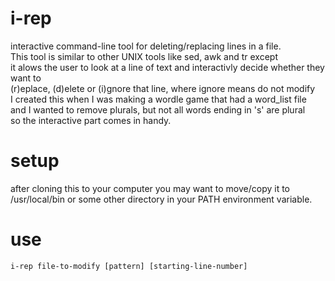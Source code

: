 # i-rep
interactive command-line tool for deleting/replacing lines in a file.  
This tool is similar to other UNIX tools like sed, awk and tr except   
it alows the user to look at a line of text and interactivly decide whether they want to   
(r)eplace, (d)elete or (i)gnore that line, where ignore means do not modify  
I created this when I was making a wordle game that had a word_list file  
and I wanted to remove plurals, but not all words ending in 's' are plural  
so the interactive part comes in handy.  
# setup
after cloning this to your computer you may want to move/copy it to /usr/local/bin or some other directory in your PATH environment variable.  
# use
```i-rep file-to-modify [pattern] [starting-line-number]```

